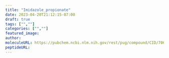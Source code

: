 ```yaml
---
title: "Imidazole_propionate"
date: 2023-04-20T21:12:15-07:00
draft: true
tags: ["",""]
categories: ["",""]
featured_image: 
author: 
moleculeURL: https://pubchem.ncbi.nlm.nih.gov/rest/pug/compound/CID/70630/record/SDF/?record_type=3d&response_type=display
peptideURL:
---
```

